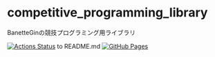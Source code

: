 # competitive_programming_library

BanetteGinの競技プログラミング用ライブラリ

[![Actions Status](https://github.com/BanetteGin/comp_prog_library/workflows/verify/badge.svg)](https://github.com/BanetteGin/comp_prog_library/actions) to README.md
 [![GitHub Pages](https://img.shields.io/static/v1?label=GitHub+Pages&message=+&color=brightgreen&logo=github)](https://BanetteGin.github.io/comp_prog_library/)
